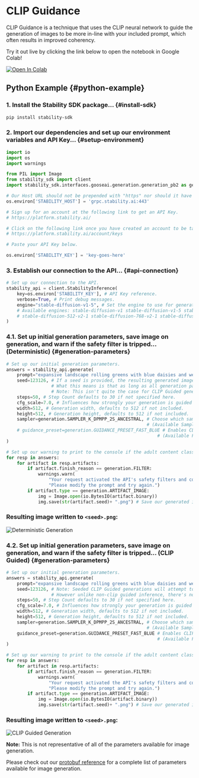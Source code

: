 # CLIP Guidance

CLIP Guidance is a technique that uses the CLIP neural network to guide the generation of images to be more in-line with your included prompt, which often results in improved coherency.

Try it out live by clicking the link below to open the notebook in Google Colab!

[![Open In Colab](https://colab.research.google.com/assets/colab-badge.svg)](https://colab.research.google.com/drive/1iHh8KXICX6ZKvIRzHGAMq47igkExu837?usp=sharing)

## Python Example {#python-example}

### 1. Install the Stability SDK package... {#install-sdk}

```bash
pip install stability-sdk
```

### 2. Import our dependencies and set up our environment variables and API Key... {#setup-environment}

```python
import io
import os
import warnings

from PIL import Image
from stability_sdk import client
import stability_sdk.interfaces.gooseai.generation.generation_pb2 as generation

# Our Host URL should not be prepended with "https" nor should it have a trailing slash.
os.environ['STABILITY_HOST'] = 'grpc.stability.ai:443'

# Sign up for an account at the following link to get an API Key.
# https://platform.stability.ai/

# Click on the following link once you have created an account to be taken to your API Key.
# https://platform.stability.ai/account/keys

# Paste your API Key below.

os.environ['STABILITY_KEY'] = 'key-goes-here'
```

### 3. Establish our connection to the API... {#api-connection}

```python
# Set up our connection to the API.
stability_api = client.StabilityInference(
    key=os.environ['STABILITY_KEY'], # API Key reference.
    verbose=True, # Print debug messages.
    engine="stable-diffusion-v1-5", # Set the engine to use for generation.
    # Available engines: stable-diffusion-v1 stable-diffusion-v1-5 stable-diffusion-512-v2-0 stable-diffusion-768-v2-0
    # stable-diffusion-512-v2-1 stable-diffusion-768-v2-1 stable-diffusion-xl-beta-v2-2-2 stable-diffusion-xl-1024-v0-9 (<- SDXL is incompatible with CLIP Guidance) stable-inpainting-v1-0 stable-inpainting-512-v2-0
)
```

### 4.1. Set up initial generation parameters, save image on generation, and warn if the safety filter is tripped... (Deterministic) {#generation-parameters}

```python
# Set up our initial generation parameters.
answers = stability_api.generate(
    prompt="expansive landscape rolling greens with blue daisies and weeping willow trees under a blue alien sky, masterful, ghibli",
    seed=123126, # If a seed is provided, the resulting generated image will be deterministic.
                 # What this means is that as long as all generation parameters remain the same, you can always recall the same image simply by generating it again.
                 # Note: This isn't quite the case for CLIP Guided generations.
    steps=50, # Step Count defaults to 30 if not specified here.
    cfg_scale=7.0, # Influences how strongly your generation is guided to match your prompt. Setting this value higher increases the strength in which it tries to match your prompt. Defaults to 7.0 if not specified.
    width=512, # Generation width, defaults to 512 if not included.
    height=512, # Generation height, defaults to 512 if not included.
    sampler=generation.SAMPLER_K_DPMPP_2S_ANCESTRAL, # Choose which sampler we want to denoise our generation with. Defaults to k_dpmpp_2s_ancestral. CLIP Guidance only supports ancestral samplers.
                                                     # (Available Samplers: ddim, k_euler_ancestral, k_dpm_2_ancestral, k_dpmpp_2s_ancestral)
    # guidance_preset=generation.GUIDANCE_PRESET_FAST_BLUE # Enables CLIP Guidance.
                                                         # (Available Presets: _NONE, _FAST_BLUE, _FAST_GREEN)
)

# Set up our warning to print to the console if the adult content classifier is tripped. If adult content classifier is not tripped, save generated image.
for resp in answers:
    for artifact in resp.artifacts:
        if artifact.finish_reason == generation.FILTER:
            warnings.warn(
                "Your request activated the API's safety filters and could not be processed."
                "Please modify the prompt and try again.")
        if artifact.type == generation.ARTIFACT_IMAGE:
            img = Image.open(io.BytesIO(artifact.binary))
            img.save(str(artifact.seed)+ ".png") # Save our generated images with their seed number as the filename.
```

### Resulting image written to `<seed>.png`:

![Deterministic Generation](/CLIPGuidance-C1.png)

### 4.2. Set up initial generation parameters, save image on generation, and warn if the safety filter is tripped... (CLIP Guided) {#generation-parameters}

```python
# Set up our initial generation parameters.
answers = stability_api.generate(
    prompt="expansive landscape rolling greens with blue daisies and weeping willow trees under a blue alien sky, masterful, ghibli",
    seed=123126, # Note: Seeded CLIP Guided generations will attempt to stay near its original generation.
                 # However unlike non-clip guided inference, there's no way to guarantee a deterministic result, even with the same seed.
    steps=50, # Step Count defaults to 30 if not specified here.
    cfg_scale=7.0, # Influences how strongly your generation is guided to match your prompt. Setting this value higher increases the strength in which it tries to match your prompt. Defaults to 7.0 if not specified.
    width=512, # Generation width, defaults to 512 if not included.
    height=512, # Generation height, defaults to 512 if not included.
    sampler=generation.SAMPLER_K_DPMPP_2S_ANCESTRAL, # Choose which sampler we want to denoise our generation with. Defaults to k_dpmpp_2s_ancestral. CLIP Guidance only supports ancestral samplers.
                                                     # (Available Samplers: ddim, k_euler_ancestral, k_dpm_2_ancestral, k_dpmpp_2s_ancestral)
    guidance_preset=generation.GUIDANCE_PRESET_FAST_BLUE # Enables CLIP Guidance.
                                                         # (Available Presets: _NONE, _FAST_BLUE, _FAST_GREEN)
)

# Set up our warning to print to the console if the adult content classifier is tripped. If adult content classifier is not tripped, save generated image.
for resp in answers:
    for artifact in resp.artifacts:
        if artifact.finish_reason == generation.FILTER:
            warnings.warn(
                "Your request activated the API's safety filters and could not be processed."
                "Please modify the prompt and try again.")
        if artifact.type == generation.ARTIFACT_IMAGE:
            img = Image.open(io.BytesIO(artifact.binary))
            img.save(str(artifact.seed)+ ".png") # Save our generated images with their seed number as the filename.
```

### Resulting image written to `<seed>.png`:

![CLIP Guided Generation](/CLIPGuidance-C2.png)

**Note:** This is not representative of all of the parameters available for image generation.

Please check out our [protobuf reference](https://github.com/Stability-AI/api-interfaces/blob/main/src/proto/generation.proto) for a complete list of parameters available for image generation.
